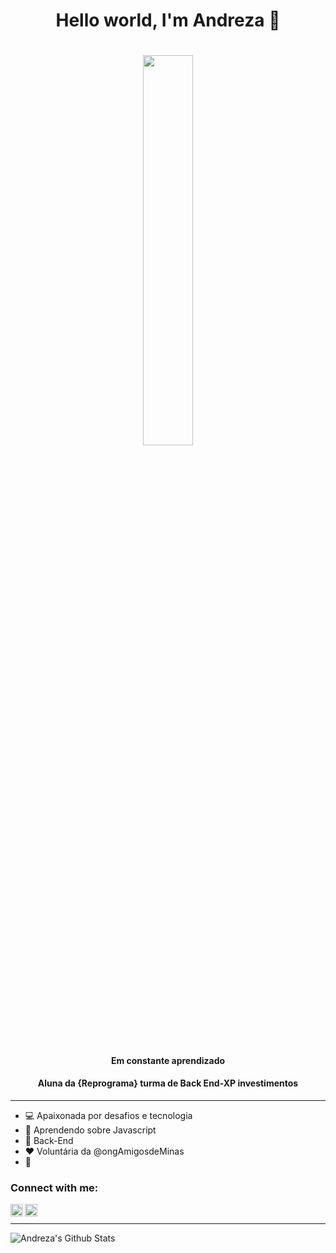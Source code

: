 <h1 align="center"> Hello world, I'm Andreza 👋</h1>
<h1 align="center"><img src="https://media.giphy.com/media/dxu3CvOw4AjYc/giphy.gif" align="center" height="40%" width="40%"> <h1 />


<h4 align="center">Em constante aprendizado</h3>
<h4 align="center">Aluna da {Reprograma} turma de Back End-XP investimentos</h3>

---

- :computer: Apaixonada por desafios e tecnologia
- :green_book: Aprendendo sobre Javascript
- :dart: Back-End 
- :heart: Voluntária da @ongAmigosdeMinas
- :metal:
### Connect with me:
[<img align="left"  width="20px" src="https://cdn.jsdelivr.net/npm/simple-icons@3.4.0/icons/linkedin.svg" />](https://www.linkedin.com/in/andreza-maia/)
[<img align="left" alt="andrezamaya | Instagram" width="20px" src="https://cdn.jsdelivr.net/npm/simple-icons@v3/icons/instagram.svg" />](https://www.instagram.com/andrezamaya/)
<br />

---
<img align="left" alt="Andreza's Github Stats" src="https://github-readme-stats.vercel.app/api?username=AndrezaMaia&show_icons=true&hide_border=true" />
